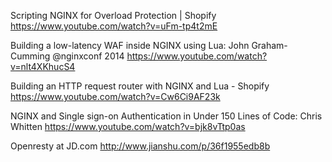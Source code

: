 Scripting NGINX for Overload Protection | Shopify
https://www.youtube.com/watch?v=uFm-tp4t2mE

Building a low-latency WAF inside NGINX using Lua: John Graham-Cumming @nginxconf 2014
https://www.youtube.com/watch?v=nlt4XKhucS4

Building an HTTP request router with NGINX and Lua - Shopify
https://www.youtube.com/watch?v=Cw6Ci9AF23k

NGINX and Single sign-on Authentication in Under 150 Lines of Code: Chris Whitten 
https://www.youtube.com/watch?v=bjk8vTtp0as   

Openresty at JD.com
http://www.jianshu.com/p/36f1955edb8b
